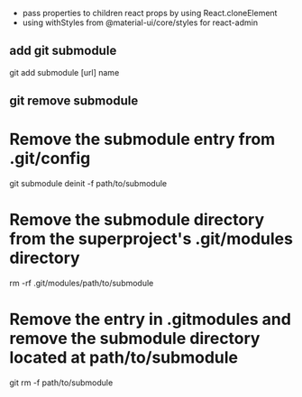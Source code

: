 
 - pass properties to children react props by using React.cloneElement
 - using withStyles from @material-ui/core/styles for react-admin


## add git submodule
git add submodule [url] name

## git remove submodule
# Remove the submodule entry from .git/config
git submodule deinit -f path/to/submodule

# Remove the submodule directory from the superproject's .git/modules directory
rm -rf .git/modules/path/to/submodule

# Remove the entry in .gitmodules and remove the submodule directory located at path/to/submodule
git rm -f path/to/submodule
